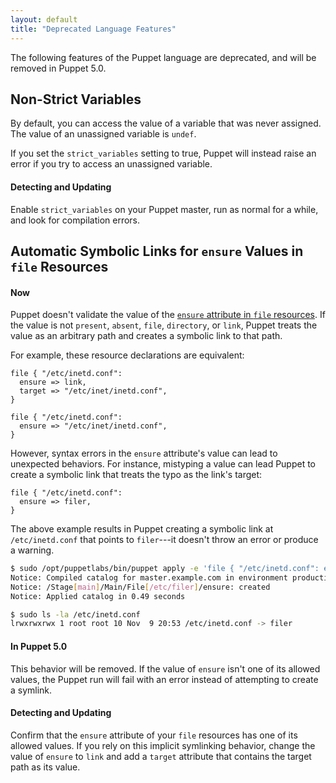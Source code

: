 ```yaml
---
layout: default
title: "Deprecated Language Features"
---
```


The following features of the Puppet language are deprecated, and will be removed in Puppet 5.0.

## Non-Strict Variables

By default, you can access the value of a variable that was never assigned. The value of an unassigned variable is `undef`.

If you set the `strict_variables` setting to true, Puppet will instead raise an error if you try to access an unassigned variable.

#### Detecting and Updating

Enable `strict_variables` on your Puppet master, run as normal for a while, and look for compilation errors.

## Automatic Symbolic Links for `ensure` Values in `file` Resources

#### Now

Puppet doesn't validate the value of the [`ensure` attribute in `file` resources](/puppet/latest/reference/type.html#file-attribute-ensure). If the value is not `present`, `absent`, `file`, `directory`, or `link`, Puppet treats the value as an arbitrary path and creates a symbolic link to that path.

For example, these resource declarations are equivalent:

~~~ puppet
file { "/etc/inetd.conf":
  ensure => link,
  target => "/etc/inet/inetd.conf",
}

file { "/etc/inetd.conf":
  ensure => "/etc/inet/inetd.conf",
}
~~~

However, syntax errors in the `ensure` attribute's value can lead to unexpected behaviors. For instance, mistyping a value can lead Puppet to create a symbolic link that treats the typo as the link's target:

~~~ puppet
file { "/etc/inetd.conf":
  ensure => filer,
}
~~~

The above example results in Puppet creating a symbolic link at `/etc/inetd.conf` that points to `filer`---it doesn't throw an error or produce a warning.

~~~ bash
$ sudo /opt/puppetlabs/bin/puppet apply -e 'file { "/etc/inetd.conf": ensure => filer}'
Notice: Compiled catalog for master.example.com in environment production in 1.18 seconds
Notice: /Stage[main]/Main/File[/etc/filer]/ensure: created
Notice: Applied catalog in 0.49 seconds

$ sudo ls -la /etc/inetd.conf
lrwxrwxrwx 1 root root 10 Nov  9 20:53 /etc/inetd.conf -> filer
~~~

#### In Puppet 5.0

This behavior will be removed. If the value of `ensure` isn't one of its allowed values, the Puppet run will fail with an error instead of attempting to create a symlink.

#### Detecting and Updating

Confirm that the `ensure` attribute of your `file` resources has one of its allowed values. If you rely on this implicit symlinking behavior, change the value of `ensure` to `link` and add a `target` attribute that contains the target path as its value.